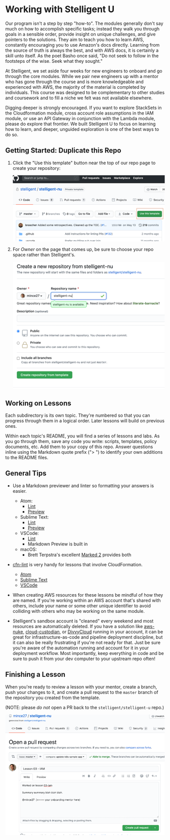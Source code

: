 # Working with Stelligent U

Our program isn't a step by step "how-to". The modules generally don't say much
on how to accomplish specific tasks; instead they walk you through goals in a
sensible order, provide insight on unique challenges, and give pointers to the
solutions. They aim to teach you how to learn AWS, constantly encouraging you to
use Amazon's docs directly. Learning from the source of truth is always the
best, and with AWS docs, it is certainly a skill unto itself.  As the poet
Basho once said, "Do not seek to follow in the footsteps of the wise. Seek what
they sought."

At Stelligent, we set aside four weeks for new engineers to onboard and go
through the core modules. While we pair new engineers up with a mentor who has
gone through the course and is more knowledgeable and experienced with AWS, the
majority of the material is completed by individuals. This course was designed
to be complementary to other studies and coursework and to fill a niche we felt
was not available elsewhere.

Digging deeper is strongly encouraged. If you want to explore StackSets in the
Cloudformation module, cross account role assumptions in the IAM module, or use
an API Gateway in conjunction with the Lambda module, please do explore that
frontier. We built Stelligent U to focus on learning how to learn, and deeper,
unguided exploration is one of the best ways to do so.

## Getting Started: Duplicate this Repo

1. Click the "Use this template" button near the top of our repo page to create
   your repository:

    ![use-this-template](images/use-this-template.png)

1. For _Owner_ on the page that comes up, be sure to choose your repo space
   rather than Stelligent's.

    ![create new repo](images/create-new-repo.png)

## Working on Lessons

Each subdirectory is its own topic. They're numbered so that you can progress
through them in a logical order. Later lessons will build on previous ones.

Within each topic's README, you will find a series of lessons and labs.
As you go through them, save any code you write: scripts, templates, policy
documents, etc. Add them to your copy of this repo. Answer questions inline
using the Markdown quote prefix ("> ") to identify your own additions to the
README files.

## General Tips

- Use a Markdown previewer and linter so formatting your answers is easier.
  - Atom:
    - [Lint](https://atom.io/packages/linter-markdown)
    - [Preview](https://atom.io/packages/markdown-it-preview)
  - Sublime Text:
    - [Lint](https://packagecontrol.io/packages/SublimeLinter-contrib-markdownlint)
    - [Preview](https://packagecontrol.io/packages/MarkdownPreview)
  - VSCode:
    - [Lint](https://marketplace.visualstudio.com/items?itemName=DavidAnson.vscode-markdownlint)
    - Markdown Preview is built in
  - macOS:
    - Brett Terpstra's excellent [Marked 2](https://marked2app.com/) provides both

- [cfn-lint](https://github.com/aws-cloudformation/cfn-python-lint) is very
  handy for lessons that involve CloudFormation.
  - [Atom](https://atom.io/packages/atom-cfn-lint)
  - [Sublime Text](https://packagecontrol.io/packages/SublimeLinter-contrib-cloudformation)
  - [VSCode](https://marketplace.visualstudio.com/items?itemName=kddejong.vscode-cfn-lint)

- When creating AWS resources for these lessons be mindful of how they are
  named. If you're working within an AWS account that's shared with others,
  include your name or some other unique identifier to avoid colliding with
  others who may be working on the same module.

- Stelligent's sandbox account is "cleaned" every weekend and most resources
  are automatically deleted. If you have a solution like
  [aws-nuke](https://github.com/rebuy-de/aws-nuke),
  [cloud-custodian](https://cloudcustodian.io/), or
  [DivvyCloud](https://divvycloud.com/) running in your account,
  it can be great for infrastructure-as-code and pipeline deployment discipline,
  but it can also be really frustrating if you're not ready for that. Just be
  sure you're aware of the automation running and account for it in your
  deployment workflow. Most importantly, keep everything in code and be sure
  to push it from your dev computer to your upstream repo often!

## Finishing a Lesson

When you're ready to review a lesson with your mentor, create a branch, push
your changes to it, and create a pull request to the `master` branch of the
repository you created from the template.

(NOTE: please _do not_ open a PR back to the `stelligent/stelligent-u` repo.)

![pr example](images/pr-example.png)
